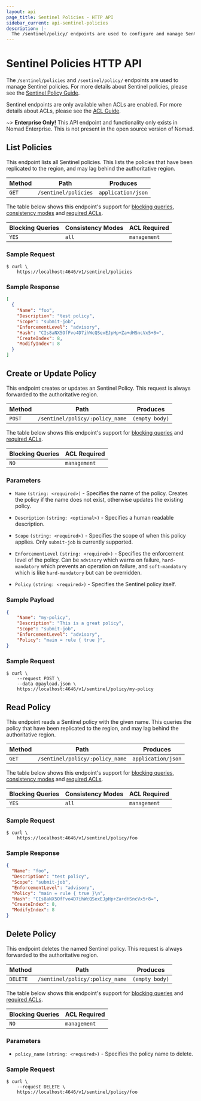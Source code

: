 ```yaml
---
layout: api
page_title: Sentinel Policies - HTTP API
sidebar_current: api-sentinel-policies
description: |-
  The /sentinel/policy/ endpoints are used to configure and manage Sentinel policies.
---
```


# Sentinel Policies HTTP API

The `/sentinel/policies` and `/sentinel/policy/` endpoints are used to manage Sentinel policies.
For more details about Sentinel policies, please see the [Sentinel Policy Guide](https://learn.hashicorp.com/nomad/governance-and-policy/sentinel).

Sentinel endpoints are only available when ACLs are enabled. For more details about ACLs, please see the [ACL Guide](/guides/security/acl.html).

~> **Enterprise Only!** This API endpoint and functionality only exists in
Nomad Enterprise. This is not present in the open source version of Nomad.

## List Policies

This endpoint lists all Sentinel policies. This lists the policies that have been replicated
to the region, and may lag behind the authoritative region.

| Method | Path                         | Produces                   |
| ------ | ---------------------------- | -------------------------- |
| `GET`  | `/sentinel/policies`         | `application/json`         |

The table below shows this endpoint's support for
[blocking queries](/api/index.html#blocking-queries), [consistency modes](/api/index.html#consistency-modes) and
[required ACLs](/api/index.html#acls).

| Blocking Queries | Consistency Modes | ACL Required |
| ---------------- | ----------------- | ------------ |
| `YES`            | `all`             | `management` |


### Sample Request

```text
$ curl \
    https://localhost:4646/v1/sentinel/policies
```

### Sample Response

```json
[
  {
    "Name": "foo",
    "Description": "test policy",
    "Scope": "submit-job",
    "EnforcementLevel": "advisory",
    "Hash": "CIs8aNX5OfFvo4D7ihWcQSexEJpHp+Za+dHSncVx5+8=",
    "CreateIndex": 8,
    "ModifyIndex": 8
  }
]
```

## Create or Update Policy

This endpoint creates or updates an Sentinel Policy. This request is always forwarded to the
authoritative region.

| Method | Path                         | Produces                   |
| ------ | ---------------------------- | -------------------------- |
| `POST` | `/sentinel/policy/:policy_name`   | `(empty body)`             |

The table below shows this endpoint's support for
[blocking queries](/api/index.html#blocking-queries) and
[required ACLs](/api/index.html#acls).

| Blocking Queries | ACL Required       |
| ---------------- | ------------------ |
| `NO`             | `management`       |

### Parameters

- `Name` `(string: <required>)` - Specifies the name of the policy.
  Creates the policy if the name does not exist, otherwise updates the existing policy.

- `Description` `(string: <optional>)` - Specifies a human readable description.

- `Scope` `(string: <required>)` - Specifies the scope of when this policy applies. Only `submit-job` is currently supported.

- `EnforcementLevel` `(string: <required>)` - Specifies the enforcement level of the policy. Can be `advisory` which warns on failure,
    `hard-mandatory` which prevents an operation on failure, and `soft-mandatory` which is like `hard-mandatory` but can be overridden.

- `Policy` `(string: <required>)` - Specifies the Sentinel policy itself.

### Sample Payload

```json
{
    "Name": "my-policy",
    "Description": "This is a great policy",
    "Scope": "submit-job",
    "EnforcementLevel": "advisory",
    "Policy": "main = rule { true }",
}
```

### Sample Request

```text
$ curl \
    --request POST \
    --data @payload.json \
    https://localhost:4646/v1/sentinel/policy/my-policy
```

## Read Policy

This endpoint reads a Sentinel policy with the given name. This queries the policy that have been
replicated to the region, and may lag behind the authoritative region.


| Method | Path                         | Produces                   |
| ------ | ---------------------------- | -------------------------- |
| `GET` | `/sentinel/policy/:policy_name`   | `application/json`         |

The table below shows this endpoint's support for
[blocking queries](/api/index.html#blocking-queries), [consistency modes](/api/index.html#consistency-modes) and
[required ACLs](/api/index.html#acls).

| Blocking Queries | Consistency Modes | ACL Required |
| ---------------- | ----------------- | ------------ |
| `YES`            | `all`             | `management` |

### Sample Request

```text
$ curl \
    https://localhost:4646/v1/sentinel/policy/foo
```

### Sample Response

```json
{
  "Name": "foo",
  "Description": "test policy",
  "Scope": "submit-job",
  "EnforcementLevel": "advisory",
  "Policy": "main = rule { true }\n",
  "Hash": "CIs8aNX5OfFvo4D7ihWcQSexEJpHp+Za+dHSncVx5+8=",
  "CreateIndex": 8,
  "ModifyIndex": 8
}
```

## Delete Policy

This endpoint deletes the named Sentinel policy. This request is always forwarded to the
authoritative region.

| Method   | Path                         | Produces                   |
| -------- | ---------------------------- | -------------------------- |
| `DELETE` | `/sentinel/policy/:policy_name`   | `(empty body)`             |

The table below shows this endpoint's support for
[blocking queries](/api/index.html#blocking-queries) and
[required ACLs](/api/index.html#acls).

| Blocking Queries | ACL Required  |
| ---------------- | ------------- |
| `NO`             | `management`  |

### Parameters

- `policy_name` `(string: <required>)` - Specifies the policy name to delete.

### Sample Request

```text
$ curl \
    --request DELETE \
    https://localhost:4646/v1/sentinel/policy/foo
```

